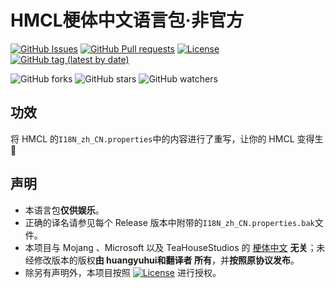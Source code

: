 # HMCL梗体中文语言包·非官方
[![GitHub Issues](https://img.shields.io/github/issues/Cookie987/HMCL_meme?logo=github&style=flat-square)](https://https://github.com/Cookie987/HMCL_meme/issues)      [![GitHub Pull requests](https://img.shields.io/github/issues-pr/Cookie987/HMCL_meme?logo=github&style=flat-square)](https://github.com/Cookie987/HMCL_meme/pulls)     [![License](https://img.shields.io/static/v1?label=License&message=GPLV3&color=0093DD&style=flat-square&logo=gnuprivacyguard)](https://www.gnu.org/licenses/gpl-3.0-standalone.html)       [![GitHub tag (latest by date)](https://img.shields.io/github/v/tag/Cookie987/HMCL_meme?label=latest%20version&style=flat-square)](https://github.com/HMCL_meme/releases)

![GitHub forks](https://img.shields.io/github/forks/Cookie987/HMCL_meme?style=social)    ![GitHub stars](https://img.shields.io/github/stars/Cookie987/HMCL_meme?style=social)    ![GitHub watchers](https://img.shields.io/github/watchers/Cookie987/HMCL_meme?style=social)

## 功效
 将 HMCL 的`I18N_zh_CN.properties`中的内容进行了重写，让你的 HMCL 变得生🌿️

## 声明
 * 本语言包**仅供娱乐**。
  * 正确的译名请参见每个 Release 版本中附带的`I18N_zh_CN.properties.bak`文件。
 * 本项目与 Mojang 、Microsoft 以及 TeaHouseStudios 的 [梗体中文](https://github.com/Teahouse-Studios/mcwzh-meme-resourcepack/) **无关**；未经修改版本的版权**由 huangyuhui和翻译者 所有**，并**按照原协议发布**。
 * 除另有声明外，本项目按照 [![License](https://img.shields.io/static/v1?label=License&message=GPLV3&color=0093DD&style=flat-square&logo=gnuprivacyguard)](https://www.gnu.org/licenses/gpl-3.0-standalone.html) 进行授权。






















